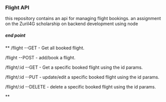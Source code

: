 ### Flight API
this repository contains an api for managing flight bookings.
an assignment on the ZuriI4G scholarship on backend development using node

##### end point

** 
/flight --GET    - Get all booked flight.

/flight --POST    - add/book a flight.

/flight/:id --GET    - Get a specific booked flight using the id params.

/flight/:id --PUT    - update/edit a specific booked flight using the id params.

/flight/:id --DELETE    - delete a specific booked flight using the id params.




**